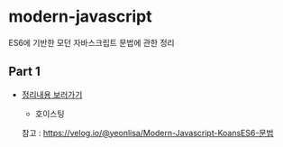 # modern-javascript

ES6에 기반한 모던 자바스크립트 문법에 관한 정리

## Part 1

- [정리내용 보러가기](https://github.com/sayyyho/modern-javascript/tree/main/part1)

  - 호이스팅

  참고 : https://velog.io/@yeonlisa/Modern-Javascript-KoansES6-문법
